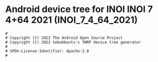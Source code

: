 # Android device tree for INOI INOI 7 4+64 2021 (INOI_7_4_64_2021)

```
#
# Copyright (C) 2022 The Android Open Source Project
# Copyright (C) 2022 SebaUbuntu's TWRP device tree generator
#
# SPDX-License-Identifier: Apache-2.0
#
```
